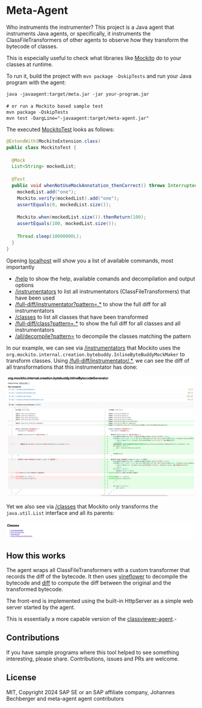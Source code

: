 Meta-Agent
==========

Who instruments the instrumenter? This project is a Java agent that instruments Java agents,
or specifically, it instruments the ClassFileTransformers of other agents to observe how they transform
the bytecode of classes.

This is especially useful to check what libraries like [Mockito](https://site.mockito.org/) do to your classes at runtime.

To run it, build the project with `mvn package -DskipTests` and run your Java program with the agent:

```shell
java -javaagent:target/meta.jar -jar your-program.jar

# or run a Mockito based sample test
mvn package -DskipTests
mvn test -DargLine="-javaagent:target/meta-agent.jar"
```

The executed [MockitoTest](src/test/java/me/bechberger/meta/MockitoTest.java) looks as follows:

```java
@ExtendWith(MockitoExtension.class)
public class MockitoTest {

  @Mock
  List<String> mockedList;

  @Test
  public void whenNotUseMockAnnotation_thenCorrect() throws InterruptedException {
    mockedList.add("one");
    Mockito.verify(mockedList).add("one");
    assertEquals(0, mockedList.size());

    Mockito.when(mockedList.size()).thenReturn(100);
    assertEquals(100, mockedList.size());

    Thread.sleep(10000000L);
  }
}
```

Opening [localhost](http://localhost:7071) will show you a list of available commands, most importantly
- [/help](http://localhost:7071) to show the help, available comands and decompilation and output options
- [/instrumentators](http://localhost:7071/instrumentators) to list all instrumentators (ClassFileTransformers) that have been used
- [/full-diff/instrumentator?pattern=.*](http://localhost:7071/full-diff/instrumentator?pattern=.*)
  to show the full diff for all instrumentators
- [/classes](http://localhost:7071/classes) to list all classes that have been transformed
- [/full-diff/class?pattern=.*](http://localhost:7071/full-diff/class?pattern=.*)
  to show the full diff for all classes and all instrumentators
- [/all/decompile?pattern=<pattern>](http://localhost:7071/all/decompile?pattern=<pattern>)
  to decompile the classes matching the pattern

In our example, we can see via [/instrumentators](http://localhost:7071/instrumentators) that Mockito uses
the `org.mockito.internal.creation.bytebuddy.InlineByteBuddyMockMaker` to transform classes.
Using [/full-diff/instrumentator/.*](http://localhost:7071/full-diff/instrumentator/.*), we can see the diff of all
transformations that this instrumentator has done:

![Screenshot of http://localhost:7071/full-diff/instrumentator/.*](img/instrumentators.png)

Yet we also see via [/classes](http://localhost:7071/classes) that Mockito only transforms the `java.util.List` 
interface and all its parents:

![Screenshot of http://localhost:7071/classes](img/classes.png)

How this works
--------------

The agent wraps all ClassFileTransformers with a custom transformer that records the diff of the bytecode.
It then uses [vineflower](http://vineflower.org/) to decompile the bytecode and 
[diff](https://www.gnu.org/software/diffutils/)
to compute the diff between the original and the transformed bytecode.

The front-end is implemented using the built-in HttpServer as a simple web server started by the agent.

This is essentially a more capable version of the [classviewer-agent](https://github.com/parttimenerd/classviewer-agent).-

Contributions
-------------
If you have sample programs where this tool helped to see something interesting, please share.
Contributions, issues and PRs are welcome.

License
-------
MIT, Copyright 2024 SAP SE or an SAP affiliate company, Johannes Bechberger
and meta-agent agent contributors